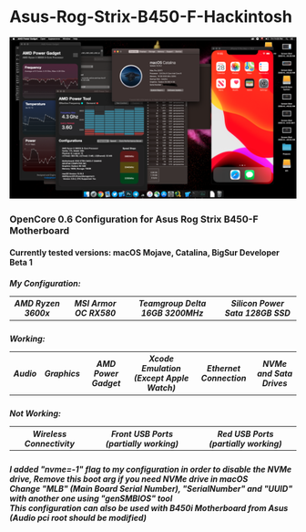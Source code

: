 # Asus-Rog-Strix-B450-F-Hackintosh
![Screenshot](Screenshot.png)
<h3>
OpenCore 0.6 Configuration for Asus Rog Strix B450-F Motherboard
</h3>
<h4>
  Currently tested versions:
  macOS Mojave, Catalina, BigSur Developer Beta 1
</h4>
<h5>
  <table>
  <tr>
  My Configuration:
    <th>
      AMD Ryzen 3600x
    <th>
      MSI Armor OC RX580
    <th>
      Teamgroup Delta 16GB 3200MHz
    <th>
      Silicon Power Sata 128GB SSD
  </table>
<h5>
  <table>
  <tr>
  Working:
  <th>
    Audio
  <th>
    Graphics
  <th>
    AMD Power Gadget
  <th>
    Xcode Emulation (Except Apple Watch)
  <th>
    Ethernet Connection
  <th>
    NVMe and Sata Drives
  </tr>
  </table>
<h5>
  <table>
  <tr>
  Not Working:
  <th>
    Wireless Connectivity
  <th>
    Front USB Ports (partially working)
  <th>
    Red USB Ports (partially working)
  </table>
    
<h5>
  I added "nvme=-1" flag to my configuration in order to disable the NVMe drive, Remove this boot arg if you need NVMe drive in macOS<br>
  Change "MLB" (Main Board Serial Number), "SerialNumber" and "UUID" with another one using "genSMBIOS" tool<br>
  This configuration can also be used with B450i Motherboard from Asus (Audio pci root should be modified)
